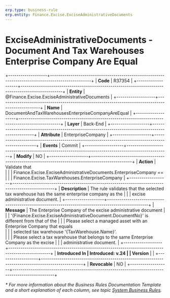 ```yaml
---
erp.type: business-rule
erp.entity: Finance.Excise.ExciseAdministrativeDocuments
---
```


# ExciseAdministrativeDocuments - Document And Tax Warehouses Enterprise Company Are Equal

+-------------------+--------------------------------------------------------------------------------------------------+
| **Code**          | R37354                                                                                           |
+-------------------+--------------------------------------------------------------------------------------------------+
| **Entity**        | @Finance.Excise.ExciseAdministrativeDocuments                                                    |
+-------------------+--------------------------------------------------------------------------------------------------+
| **Name**          | DocumentAndTaxWarehousesEnterpriseCompanyAreEqual                                                |
+-------------------+--------------------------------------------------------------------------------------------------+
| **Layer**         | Back-End                                                                                         |
+-------------------+--------------------------------------------------------------------------------------------------+
| **Attribute**     | EnterpriseCompany                                                                                |
+-------------------+--------------------------------------------------------------------------------------------------+
| **Events**        | Commit                                                                                           |
+-------------------+--------------------------------------------------------------------------------------------------+
| **Modify**        | NO                                                                                               |
+-------------------+--------------------------------------------------------------------------------------------------+
| **Action**        | Validate that <br/>                                                                              |
|                   | Finance.Excise.ExciseAdministrativeDocuments.EnterpriseCompany ==                                |
|                   | Finance.Excise.TaxWarehouses.EnterpriseCompany                                                   |
+-------------------+--------------------------------------------------------------------------------------------------+
| **Description**   | The rule validates that the selected tax warehouse has the same enterprise company as the        |
|                   | excise administrative document.                                                                  |
+-------------------+--------------------------------------------------------------------------------------------------+
| **Message**       | The Enterprise Company of the excise administrative document                                     |
|                   | '{Finance.Excise.ExciseAdministrativeDocument.DocumentNo}' is different from that of the         |
|                   | Please select a managed asset with an Enterprise Company that equals <br/>                       |
|                   | selected tax warehouse '{TaxWarehouse.Name}'. <br/>                                              |
|                   | Please select a tax warehouse that belongs to the same Enterprise Company as the excise          |
|                   | administrative document.                                                                         |
+-------------------+--------------------------------------------------------------------------------------------------+
| **Introduced In   | Introduced: v.24                                                                                 |
| Version**         |                                                                                                  |
+-------------------+--------------------------------------------------------------------------------------------------+
| **Revocable**     | NO                                                                                               |
+-------------------+--------------------------------------------------------------------------------------------------+

*\* For more information about the Business Rules Documentation Template and a short explanation of each column, see
topic [System Business Rules](../templates/template-description-system-business-rules.md).*
